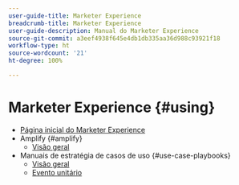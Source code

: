 ```yaml
---
user-guide-title: Marketer Experience
breadcrumb-title: Marketer Experience
user-guide-description: Manual do Marketer Experience
source-git-commit: a3eef4938f645e4db1db335aa36d988c93921f18
workflow-type: ht
source-wordcount: '21'
ht-degree: 100%

---
```



# Marketer Experience {#using}

+ [Página inicial do Marketer Experience](home.md)
+ Amplify {#amplify}
   + [Visão geral](amplify/overview.md)
+ Manuais de estratégia de casos de uso {#use-case-playbooks}
   + [Visão geral](use-case-playbooks/overview.md)
   + [Evento unitário](use-case-playbooks/unitary-event.md)
